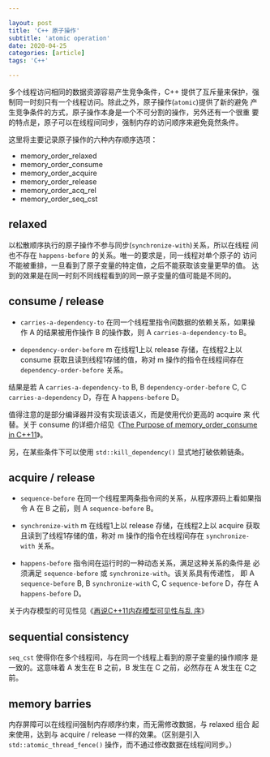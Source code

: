 ```yaml
---

layout: post
title: 'C++ 原子操作'
subtitle: 'atomic operation'
date: 2020-04-25
categories: [article]
tags: 'C++' 

---
```


多个线程访问相同的数据资源容易产生竞争条件，C++ 提供了互斥量来保护，强
制同一时刻只有一个线程访问。除此之外，原子操作(`atomic`)提供了新的避免
产生竞争条件的方式，原子操作本身是一个不可分割的操作，另外还有一个很重
要的特点是，原子可以在线程间同步，强制内存的访问顺序来避免竟然条件。

这里将主要记录原子操作的六种内存顺序选项：

- memory_order_relaxed
- memory_order_consume
- memory_order_acquire
- memory_order_release
- memory_order_acq_rel
- memory_order_seq_cst

## relaxed

以松散顺序执行的原子操作不参与同步(`synchronize-with`)关系，所以在线程
间也不存在 `happens-before` 的关系。唯一的要求是，同一线程对单个原子的
访问不能被重排，一旦看到了原子变量的特定值，之后不能获取该变量更早的值。
达到的效果是在同一时刻不同线程看到的同一原子变量的值可能是不同的。

## consume / release

- `carries-a-dependency-to` 在同一个线程里指令间数据的依赖关系，如果操
  作 A 的结果被用作操作 B 的操作数，则 A `carries-a-dependency-to` B。

- `dependency-order-before` m 在线程1上以 release 存储，在线程2上以
  consume 获取且读到线程1存储的值，称对 m 操作的指令在线程间存在
  `dependency-order-before` 关系。

结果是若 A `carries-a-dependency-to` B, B `dependency-order-before` C,
C `carries-a-dependency` D，存在 A `happens-before` D。

值得注意的是部分编译器并没有实现该语义，而是使用代价更高的 acquire 来
代替。关于 consume 的详细介绍见《[The Purpose of memory_order_consume
in C++11](https://blog.csdn.net/netyeaxi/article/details/80718781)》。

另，在某些条件下可以使用 `std::kill_dependency()` 显式地打破依赖链条。

## acquire / release

- `sequence-before` 在同一个线程里两条指令间的关系，从程序源码上看如果指
  令 A 在 B 之前，则 A `sequence-before` B。

- `synchronize-with` m 在线程1上以 release 存储，在线程2上以 acquire
  获取且读到了线程1存储的值，称对 m 操作的指令在线程间存在
  `synchronize-with` 关系。

- `happens-before` 指令间在运行时的一种动态关系，满足这种关系的条件是
  必须满足 `sequence-before` 或 `synchronize-with`。该关系具有传递性，
  即 A `sequence-before` B, B `synchronize-with` C, C
  `sequence-before` D，存在 A `happens-before` D。

关于内存模型的可见性见《[再说C++11内存模型可见性与乱
序](https://www.cnblogs.com/catch/p/4158495.html)》

## sequential consistency

`seq_cst` 使得你在多个线程间，与在同一个线程上看到的原子变量的操作顺序
是一致的。这意味着 A 发生在 B 之前，B 发生在 C 之前，必然存在 A 发生在
C之前。

## memory barries

内存屏障可以在线程间强制内存顺序约束，而无需修改数据，与 relaxed 组合
起来使用，达到与 acquire / release 一样的效果。（区别是引入
`std::atomic_thread_fence()` 操作，而不通过修改数据在线程间同步。）
